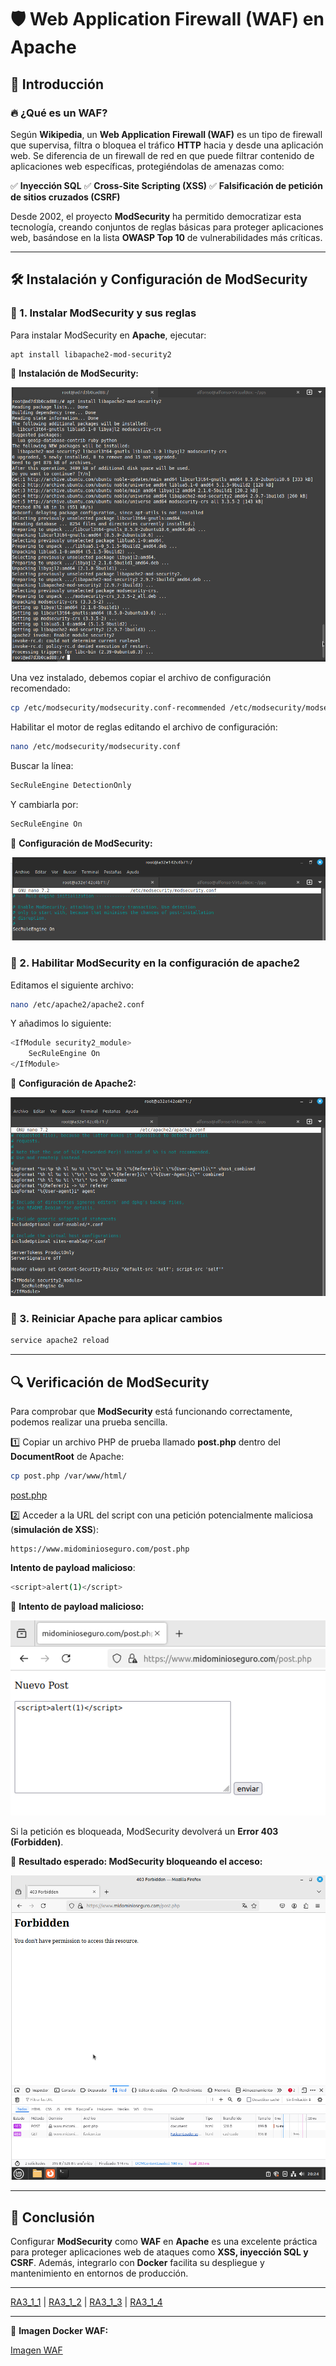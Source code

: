 # 🛡️ Web Application Firewall (WAF) en Apache

## 📌 Introducción

### 🔥 ¿Qué es un WAF?
Según **Wikipedia**, un **Web Application Firewall (WAF)** es un tipo de firewall que supervisa, filtra o bloquea el tráfico **HTTP** hacia y desde una aplicación web. Se diferencia de un firewall de red en que puede filtrar contenido de aplicaciones web específicas, protegiéndolas de amenazas como:

✅ **Inyección SQL**
✅ **Cross-Site Scripting (XSS)**
✅ **Falsificación de petición de sitios cruzados (CSRF)**

Desde 2002, el proyecto **ModSecurity** ha permitido democratizar esta tecnología, creando conjuntos de reglas básicas para proteger aplicaciones web, basándose en la lista **OWASP Top 10** de vulnerabilidades más críticas.

---

## 🛠️ Instalación y Configuración de ModSecurity

### 🔹 1. Instalar ModSecurity y sus reglas
Para instalar ModSecurity en **Apache**, ejecutar:
```bash
apt install libapache2-mod-security2
```
📸 **Instalación de ModSecurity:**

![Captura de pantalla install mod security](https://github.com/PPS10711021/RA3/blob/main/RA3/RA3_1/assets/2_WAF/install_modsecurity.png)

Una vez instalado, debemos copiar el archivo de configuración recomendado:
```bash
cp /etc/modsecurity/modsecurity.conf-recommended /etc/modsecurity/modsecurity.conf
```

Habilitar el motor de reglas editando el archivo de configuración:
```bash
nano /etc/modsecurity/modsecurity.conf
```
Buscar la línea:
```apache
SecRuleEngine DetectionOnly
```
Y cambiarla por:
```apache
SecRuleEngine On
```
📸 **Configuración de ModSecurity:**

![Captura de pantalla install SecRuleEngine On](https://github.com/PPS10711021/RA3/blob/main/RA3/RA3_1/assets/2_WAF/modsecurity.png)

### 🔹 2. Habilitar ModSecurity en la configuración de apache2
Editamos el siguiente archivo:
```bash
nano /etc/apache2/apache2.conf
```
Y añadimos lo siguiente:
```bash
<IfModule security2_module>
    SecRuleEngine On
</IfModule>
```
📸 **Configuración de Apache2:**

![Captura de pantalla install apache2](https://github.com/PPS10711021/RA3/blob/main/RA3/RA3_1/assets/2_WAF/apache2.png)

### 🔹 3. Reiniciar Apache para aplicar cambios
```bash
service apache2 reload
```

---

## 🔍 Verificación de ModSecurity

Para comprobar que **ModSecurity** está funcionando correctamente, podemos realizar una prueba sencilla.

1️⃣ Copiar un archivo PHP de prueba llamado **post.php** dentro del **DocumentRoot** de Apache:
```bash
cp post.php /var/www/html/
```
[post.php](https://github.com/victorponz/Ciberseguridad-PePS/blob/master/php/validacion/post.php)

2️⃣ Acceder a la URL del script con una petición potencialmente maliciosa (**simulación de XSS**):
```
https://www.midominioseguro.com/post.php
```

**Intento de payload malicioso**:
```bash
<script>alert(1)</script>
```
📸 **Intento de payload malicioso:**

![Captura de pantalla alert](https://github.com/PPS10711021/RA3/blob/main/RA3/RA3_1/assets/2_WAF/alert.png)

Si la petición es bloqueada, ModSecurity devolverá un **Error 403 (Forbidden)**.

📸 **Resultado esperado: ModSecurity bloqueando el acceso:**

![Captura de pantalla bloqueando XSS](https://github.com/PPS10711021/RA3/blob/main/RA3/RA3_1/assets/2_WAF/error403.png)

---

## 🎯 Conclusión

Configurar **ModSecurity** como **WAF** en **Apache** es una excelente práctica para proteger aplicaciones web de ataques como **XSS, inyección SQL y CSRF**. Además, integrarlo con **Docker** facilita su despliegue y mantenimiento en entornos de producción.

---

[RA3_1_1](https://github.com/PPS10711021/RA3/edit/main/RA3/RA3_1/RA3_1_1) | 
[RA3_1_2](https://github.com/PPS10711021/RA3/edit/main/RA3/RA3_1/RA3_1_2) | 
[RA3_1_3](https://github.com/PPS10711021/RA3/edit/main/RA3/RA3_1/RA3_1_3) | 
[RA3_1_4](https://github.com/PPS10711021/RA3/edit/main/RA3/RA3_1/RA3_1_4)

---
💾 **Imagen Docker WAF:**

[Imagen WAF](https://hub.docker.com/layers/pps10711021/pps_docker/waf/images/sha256-8b8098afa4147f12642addb2d7ec1e99f784269020b1f9e635f74b2e4f4918af)
